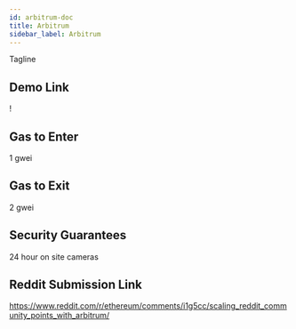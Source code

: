 ```yaml
---
id: arbitrum-doc
title: Arbitrum
sidebar_label: Arbitrum
---
```


Tagline

## Demo Link

!

## Gas to Enter

1 gwei

## Gas to Exit

2 gwei

## Security Guarantees

24 hour on site cameras

## Reddit Submission Link

https://www.reddit.com/r/ethereum/comments/i1g5cc/scaling_reddit_community_points_with_arbitrum/
